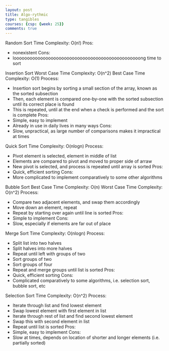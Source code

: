 ```yaml
---
layout: post
title: Algo-rythmic
type: tangibles
courses: {csp: {week: 25}}
comments: true
---
```


Random Sort
Time Complexity: O(n!)
Pros:
 - nonexistent
Cons:
 - loooooooooooooooooooooooooooooooooooooooooooooooong time to sort

Insertion Sort
Worst Case Time Complexity: O(n^2)
Best Case Time Complexity: O(1)
Process:
 - Insertion sort begins by sorting a small section of the array, known as the sorted subsection
 - Then, each element is compared one-by-one with the sorted subsection until its correct place is found
 - This is repeated, until at the end when a check is performed and the sort is complete
Pros:
 - Simple, easy to implement
 - Already in use in daily lives in many ways
Cons:
 - Slow, unpractical, as large number of comparisons makes it impractical at times

Quick Sort
Time Complexity: O(nlogn)
Process:
 - Pivot element is selected, element in middle of list
 - Elements are compared to pivot and moved to proper side of arraw
 - New pivot is selected, and process is repeated until array is sorted
Pros:
 - Quick, efficient sorting
Cons:
 - More complicated to implement comparatively to some other algorithms

Bubble Sort
Best Case Time Complexity: O(n)
Worst Case Time Complexity: O(n^2)
Process:
 - Compare two adjacent elements, and swap them accordingly
 - Move down an element, repeat
 - Repeat by starting over again until line is sorted
Pros:
 - Simple to implement
Cons:
 - Slow, especially if elements are far out of place

Merge Sort
Time Complexity: O(nlogn)
Process:
- Split list into two halves
- Split halves into more halves
- Repeat until left with groups of two
- Sort groups of two
- Sort groups of four
- Repeat and merge groups until list is sorted
Pros:
 - Quick, efficient sorting
Cons:
 - Complicated comparatively to some algorithms, i.e. selection sort, bubble sort, etc

Selection Sort
Time Complexity: O(n^2)
Process: 
 - Iterate through list and find lowest element
 - Swap lowest element with first element in list
 - Iterate through rest of list and find second lowest element
 - Swap this with second element in list
 - Repeat until list is sorted
Pros:
 - Simple, easy to implement
Cons:
 - Slow at times, depends on location of shorter and longer elements (i.e. partially sorted)